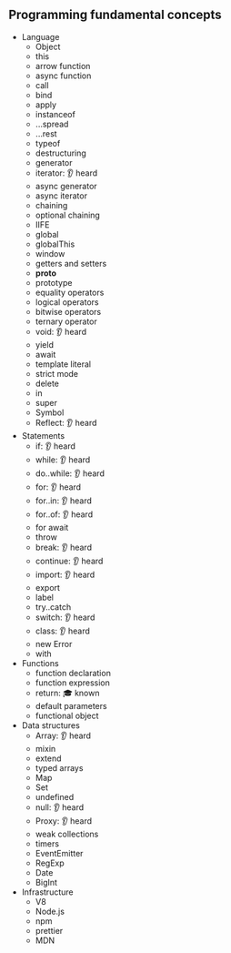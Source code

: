 ## Programming fundamental concepts

- Language
  - Object
  - this
  - arrow function
  - async function
  - call
  - bind
  - apply
  - instanceof
  - ...spread
  - ...rest
  - typeof
  - destructuring
  - generator
  - iterator: 👂 heard
  - async generator
  - async iterator
  - chaining
  - optional chaining
  - IIFE
  - global
  - globalThis
  - window
  - getters and setters
  - __proto__
  - prototype
  - equality operators
  - logical operators
  - bitwise operators
  - ternary operator
  - void: 👂 heard
  - yield
  - await
  - template literal
  - strict mode
  - delete
  - in
  - super
  - Symbol
  - Reflect: 👂 heard
- Statements
  - if: 👂 heard
  - while: 👂 heard
  - do..while: 👂 heard
  - for: 👂 heard
  - for..in: 👂 heard
  - for..of: 👂 heard
  - for await
  - throw
  - break: 👂 heard
  - continue: 👂 heard
  - import: 👂 heard
  - export
  - label
  - try..catch
  - switch: 👂 heard
  - class: 👂 heard
  - new Error
  - with
- Functions
  - function declaration
  - function expression
  - return: 🎓 known
  - default parameters
  - functional object
- Data structures
  - Array: 👂 heard
  - mixin
  - extend
  - typed arrays
  - Map
  - Set
  - undefined
  - null: 👂 heard
  - Proxy: 👂 heard
  - weak collections
  - timers
  - EventEmitter
  - RegExp
  - Date
  - BigInt
- Infrastructure
  - V8
  - Node.js
  - npm
  - prettier
  - MDN
